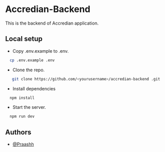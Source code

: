 
# Accredian-Backend 


This is the backend of Accredian application.



## Local setup

- Copy .env.example to .env.

```bash
  cp .env.example .env
```

- Clone the repo.

```bash
   git clone https://github.com/<yourusername>/accredian-backend .git
```

- Install dependencies

```bash
  npm install 
```

- Start the server.
```bash
  npm run dev
```

## Authors

- [@Praashh](https://www.github.com/Praashh)